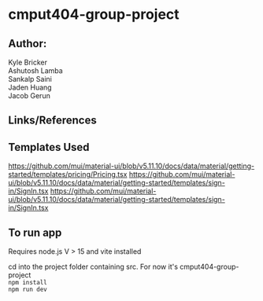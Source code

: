 # cmput404-group-project


Author:
------
Kyle Bricker <br>
Ashutosh Lamba <br>
Sankalp Saini <br>
Jaden Huang <br>
Jacob Gerun

## Links/References

## Templates Used
https://github.com/mui/material-ui/blob/v5.11.10/docs/data/material/getting-started/templates/pricing/Pricing.tsx
https://github.com/mui/material-ui/blob/v5.11.10/docs/data/material/getting-started/templates/sign-in/SignIn.tsx
https://github.com/mui/material-ui/blob/v5.11.10/docs/data/material/getting-started/templates/sign-in/SignIn.tsx

## To run app
Requires node.js V > 15 and vite installed

cd into the project folder containing src. For now it's cmput404-group-project
<br>
`npm install`
<br>
`npm run dev`
